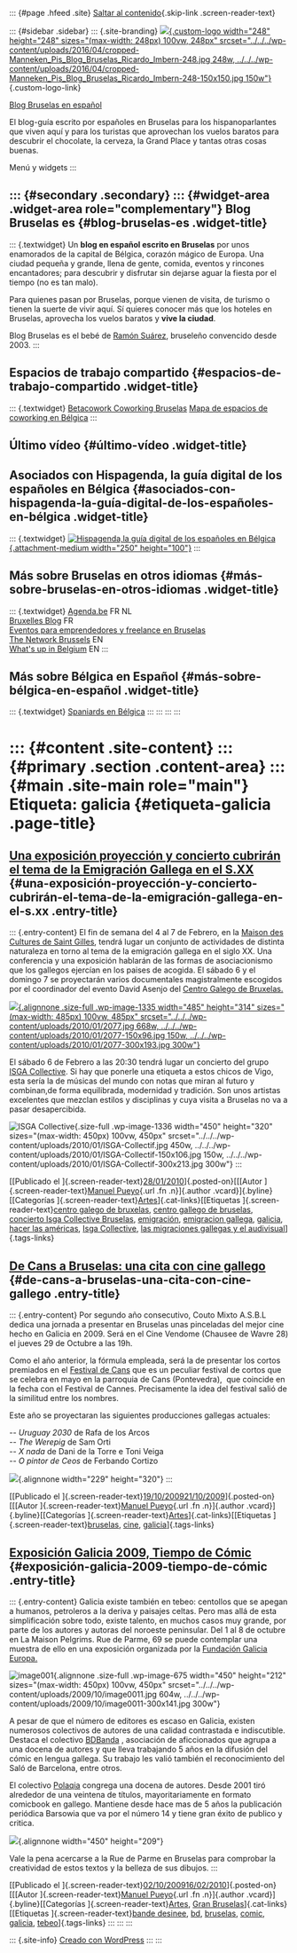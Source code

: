 ::: {#page .hfeed .site}
[Saltar al contenido](index.html#content){.skip-link
.screen-reader-text}

::: {#sidebar .sidebar}
::: {.site-branding}
[![](../../../wp-content/uploads/2016/04/cropped-Manneken_Pis_Blog_Bruselas_Ricardo_Imbern-248.jpg){.custom-logo
width="248" height="248" sizes="(max-width: 248px) 100vw, 248px"
srcset="../../../wp-content/uploads/2016/04/cropped-Manneken_Pis_Blog_Bruselas_Ricardo_Imbern-248.jpg 248w, ../../../wp-content/uploads/2016/04/cropped-Manneken_Pis_Blog_Bruselas_Ricardo_Imbern-248-150x150.jpg 150w"}](../../../index.html){.custom-logo-link}

[Blog Bruselas en español](../../../index.html)

El blog-guía escrito por españoles en Bruselas para los hispanoparlantes
que viven aquí y para los turistas que aprovechan los vuelos baratos
para descubrir el chocolate, la cerveza, la Grand Place y tantas otras
cosas buenas.

Menú y widgets
:::

::: {#secondary .secondary}
::: {#widget-area .widget-area role="complementary"}
Blog Bruselas es {#blog-bruselas-es .widget-title}
----------------

::: {.textwidget}
Un **blog en español escrito en Bruselas** por unos enamorados de la
capital de Bélgica, corazón mágico de Europa. Una ciudad pequeña y
grande, llena de gente, comida, eventos y rincones encantadores; para
descubrir y disfrutar sin dejarse aguar la fiesta por el tiempo (no es
tan malo).

Para quienes pasan por Bruselas, porque vienen de visita, de turismo o
tienen la suerte de vivir aquí. Sí quieres conocer más que los hoteles
en Bruselas, aprovecha los vuelos baratos y **vive la ciudad**.

Blog Bruselas es el bebé de [Ramón Suárez](http://www.ramonsuarez.com),
bruseleño convencido desde 2003.
:::

Espacios de trabajo compartido {#espacios-de-trabajo-compartido .widget-title}
------------------------------

::: {.textwidget}
[Betacowork Coworking Bruselas](http://www.betacowork.com) [Mapa de
espacios de coworking en Bélgica](http://coworkingbelgium.com)
:::

Último vídeo {#último-vídeo .widget-title}
------------

Asociados con Hispagenda, la guía digital de los españoles en Bélgica {#asociados-con-hispagenda-la-guía-digital-de-los-españoles-en-bélgica .widget-title}
---------------------------------------------------------------------

::: {.textwidget}
[![Hispagenda,la guía digital de los españoles en
Bélgica](../../../wp-content/uploads/2010/04/Hispagenda-250px.gif "Hispagenda, la guía digital de los españoles en Bélgica"){.attachment-medium
width="250" height="100"}](http://www.hispagenda.com)
:::

Más sobre Bruselas en otros idiomas {#más-sobre-bruselas-en-otros-idiomas .widget-title}
-----------------------------------

::: {.textwidget}
[Agenda.be](http://www.agenda.be) FR NL\
[Bruxelles Blog](http://www.bxlblog.be/) FR\
[Eventos para emprendedores y freelance en
Bruselas](http://www.betacowork.com/events/)\
[The Network
Brussels](http://groups.yahoo.com/group/TheNetworkBrussels/) EN\
[What\'s up in Belgium](http://www.whatsupin.be/) EN
:::

Más sobre Bélgica en Español {#más-sobre-bélgica-en-español .widget-title}
----------------------------

::: {.textwidget}
[Spaniards en Bélgica](http://www.spaniards.es/paises/belgica)
:::
:::
:::
:::

::: {#content .site-content}
::: {#primary .section .content-area}
::: {#main .site-main role="main"}
Etiqueta: galicia {#etiqueta-galicia .page-title}
=================

[Una exposición proyección y concierto cubrirán el tema de la Emigración Gallega en el S.XX](../../../index.html?p=1334) {#una-exposición-proyección-y-concierto-cubrirán-el-tema-de-la-emigración-gallega-en-el-s.xx .entry-title}
------------------------------------------------------------------------------------------------------------------------

::: {.entry-content}
El fin de semana del 4 al 7 de Febrero, en la [Maison des Cultures de
Saint Gilles](http://www.stgillesculture.irisnet.be/index_fr.php),
tendrá lugar un conjunto de actividades de distinta naturaleza en torno
al tema de la emigración gallega en el siglo XX. Una conferencia y una
exposición hablarán de las formas de asociacionismo que los gallegos
ejercían en los paises de acogida. El sábado 6 y el domingo 7 se
proyectarán varios documentales magistralmente escogidos por el
coordinador del evento David Asenjo del [Centro Galego de
Bruxelas.](http://www.latentation.org/sp/accueil/index.php)

[![](../../../wp-content/uploads/2010/01/2077.jpg){.alignnone .size-full
.wp-image-1335 width="485" height="314"
sizes="(max-width: 485px) 100vw, 485px"
srcset="../../../wp-content/uploads/2010/01/2077.jpg 668w, ../../../wp-content/uploads/2010/01/2077-150x96.jpg 150w, ../../../wp-content/uploads/2010/01/2077-300x193.jpg 300w"}](../../../2010/01/una-exposicion-proyeccion-y-concierto-cubriran-el-tema-de-la-emigracion-gallega-en-el-s-xx.html/attachment/2077)

El sábado 6 de Febrero a las 20:30 tendrá lugar un concierto del grupo
[ISGA Collective](http://www.myspace.com/isgacollective). Si hay que
ponerle una etiqueta a estos chicos de Vigo, esta sería la de músicas
del mundo con notas que miran al futuro y combinan,de forma equilibrada,
modernidad y tradición. Son unos artistas excelentes que mezclan estilos
y disciplinas y cuya visita a Bruselas no va a pasar desapercibida.

![ISGA
Collective](../../../wp-content/uploads/2010/01/ISGA-Collectif.jpg){.size-full
.wp-image-1336 width="450" height="320"
sizes="(max-width: 450px) 100vw, 450px"
srcset="../../../wp-content/uploads/2010/01/ISGA-Collectif.jpg 450w, ../../../wp-content/uploads/2010/01/ISGA-Collectif-150x106.jpg 150w, ../../../wp-content/uploads/2010/01/ISGA-Collectif-300x213.jpg 300w"}
:::

[[Publicado el
]{.screen-reader-text}[28/01/2010](../../../index.html?p=1334)]{.posted-on}[[[Autor
]{.screen-reader-text}[Manuel
Pueyo](../../author/easysun/index.html){.url .fn .n}]{.author
.vcard}]{.byline}[[Categorías
]{.screen-reader-text}[Artes](../../category/artes/index.html)]{.cat-links}[[Etiquetas
]{.screen-reader-text}[centro galego de
bruxelas](../centro-galego-de-bruxelas/index.html), [centro gallego de
bruselas](../centro-gallego-de-bruselas/index.html), [concierto Isga
Collective Bruselas](../concierto-isga-collective-bruselas/index.html),
[emigración](../emigracion/index.html), [emigracion
gallega](../emigracion-gallega/index.html), [galicia](index.html),
[hacer las américas](../hacer-las-americas/index.html), [Isga
Collective](../isga-collective/index.html), [las migraciones gallegas y
el
audivisual](../las-migraciones-gallegas-y-el-audivisual/index.html)]{.tags-links}

[De Cans a Bruselas: una cita con cine gallego](../../../index.html?p=737) {#de-cans-a-bruselas-una-cita-con-cine-gallego .entry-title}
--------------------------------------------------------------------------

::: {.entry-content}
Por segundo año consecutivo, Couto Mixto A.S.B.L dedica una jornada a
presentar en Bruselas unas pinceladas del mejor cine hecho en Galicia en
2009. Será en el Cine Vendome (Chausee de Wavre 28) el jueves 29 de
Octubre a las 19h.

Como el año anterior, la fórmula empleada, será la de presentar los
cortos premiados en el [Festival de
Cans](http://www.festivaldecans.com/festival/content/view/110/102/lang,galego/)
que es un peculiar festival de cortos que se celebra en mayo en la
parroquia de Cans (Pontevedra),  que coincide en la fecha con el
Festival de Cannes. Precisamente la idea del festival salió de la
similitud entre los nombres.

Este año se proyectaran las siguientes producciones gallegas actuales:

-- *Uruguay 2030* de Rafa de los Arcos\
-- *The Werepig* de Sam Orti\
-- *X nada* de Dani de la Torre e Toni Veiga\
-- *O pintor de Ceos* de Ferbando Cortizo

![](http://1.bp.blogspot.com/_rp2UL8-iAWw/SshytMPa4II/AAAAAAAAADY/J1EPU73kEc0/s320/cartel+final+alargado+Festival+de+Cans+-version+Bruxelas+2009.JPG){.alignnone
width="229" height="320"}
:::

[[Publicado el
]{.screen-reader-text}[19/10/200921/10/2009](../../../index.html?p=737)]{.posted-on}[[[Autor
]{.screen-reader-text}[Manuel
Pueyo](../../author/easysun/index.html){.url .fn .n}]{.author
.vcard}]{.byline}[[Categorías
]{.screen-reader-text}[Artes](../../category/artes/index.html)]{.cat-links}[[Etiquetas
]{.screen-reader-text}[bruselas](../bruselas/index.html),
[cine](../cine/index.html), [galicia](index.html)]{.tags-links}

[Exposición Galicia 2009, Tiempo de Cómic](../../../index.html?p=673) {#exposición-galicia-2009-tiempo-de-cómic .entry-title}
---------------------------------------------------------------------

::: {.entry-content}
Galicia existe también en tebeo: centollos que se apegan a humanos,
petroleros a la deriva y paisajes celtas. Pero mas allá de esta
simplificación sobre todo, existe talento, en muchos casos muy grande,
por parte de los autores y autoras del noroeste peninsular. Del 1 al 8
de octubre en La Maison Pelgrims. Rue de Parme, 69 se puede contemplar
una muestra de ello en una exposición organizada por la [Fundación
Galicia Europa.](http://www.fundaciongaliciaeuropa.eu)

![image001](../../../wp-content/uploads/2009/10/image0011.jpg){.alignnone
.size-full .wp-image-675 width="450" height="212"
sizes="(max-width: 450px) 100vw, 450px"
srcset="../../../wp-content/uploads/2009/10/image0011.jpg 604w, ../../../wp-content/uploads/2009/10/image0011-300x141.jpg 300w"}

A pesar de que el número de editores es escaso en Galicia, existen
numerosos colectivos de autores de una calidad contrastada e
indiscutible. Destaca el colectivo [BDBanda](http://www.bdbanda.com/) ,
asociación de aficcionados que agrupa a una docena de autores y que
lleva trabajando 5 años en la difusión del cómic en lengua gallega. Su
trabajo les valió también el reconocimiento del Saló de Barcelona, entre
otros.

El colectivo
[Polaqia](http://www.polaqiacomic.com/index.php?option=com_content&task=blogsection&id=1&Itemid=35)
congrega una docena de autores. Desde 2001 tiró alrededor de una
veintena de títulos, mayoritariamente en formato comicbook en gallego.
Mantiene desde hace mas de 5 años la publicación periódica Barsowia que
va por el número 14 y tiene gran éxito de publico y critica.

![](http://farm4.static.flickr.com/3044/2397868403_369db78343.jpg){.alignnone
width="450" height="209"}

Vale la pena acercarse a la Rue de Parme en Bruselas para comprobar la
creatividad de estos textos y la belleza de sus dibujos.
:::

[[Publicado el
]{.screen-reader-text}[02/10/200916/02/2010](../../../index.html?p=673)]{.posted-on}[[[Autor
]{.screen-reader-text}[Manuel
Pueyo](../../author/easysun/index.html){.url .fn .n}]{.author
.vcard}]{.byline}[[Categorías
]{.screen-reader-text}[Artes](../../category/artes/index.html), [Gran
Bruselas](../../category/gran-bruselas/index.html)]{.cat-links}[[Etiquetas
]{.screen-reader-text}[bande desinee](../bande-desinee/index.html),
[bd](../bd/index.html), [bruselas](../bruselas/index.html),
[comic](../comic/index.html), [galicia](index.html),
[tebeo](../tebeo/index.html)]{.tags-links}
:::
:::
:::

::: {.site-info}
[Creado con WordPress](https://es.wordpress.org/)
:::
:::
